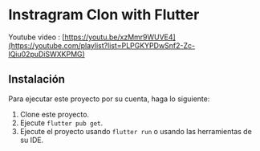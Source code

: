 # Instragram Clon with Flutter

Youtube video : [https://youtu.be/xzMmr9WUVE4](https://youtube.com/playlist?list=PLPGKYPDwSnf2-Zc-lQiu02puDiSWXKPMG)

## Instalación
Para ejecutar este proyecto por su cuenta, haga lo siguiente:
1. Clone este proyecto.
2. Ejecute `flutter pub get`.
3. Ejecute el proyecto usando `flutter run` o usando las herramientas de su IDE.
